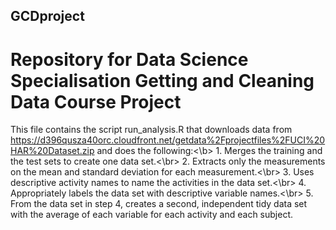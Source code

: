 ## GCDproject
# Repository for Data Science Specialisation Getting and Cleaning Data Course Project
This file contains the script run_analysis.R that downloads data from https://d396qusza40orc.cloudfront.net/getdata%2Fprojectfiles%2FUCI%20HAR%20Dataset.zip and does the following:<\b>
    1. Merges the training and the test sets to create one data set.<\br>
    2. Extracts only the measurements on the mean and standard deviation for each measurement.<\br>
    3. Uses descriptive activity names to name the activities in the data set.<\br>
    4. Appropriately labels the data set with descriptive variable names.<\br>
    5. From the data set in step 4, creates a second, independent tidy data set with the average of each variable for each   activity and each subject.
